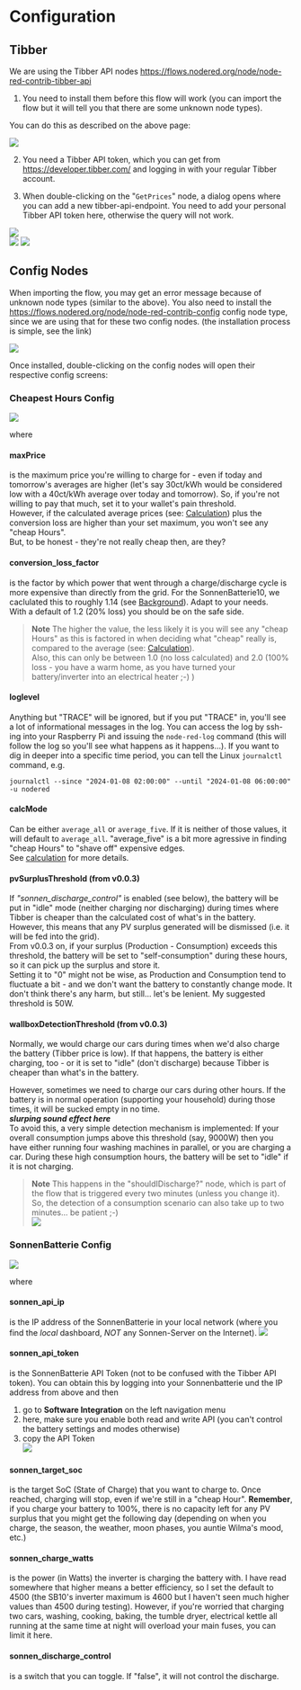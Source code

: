 # Configuration

## Tibber

We are using the Tibber API nodes https://flows.nodered.org/node/node-red-contrib-tibber-api 

1) You need to install them before this flow will work (you can import the flow but it will tell you that there are some unknown node types).

You can do this as described on the above page: 

![](../images/tibber_install.png)

2) You need a Tibber API token, which you can get from https://developer.tibber.com/ and logging in with your regular Tibber account.

3) When double-clicking on the "`GetPrices`" node, a dialog opens where you can add a new tibber-api-endpoint. You need to add your personal Tibber API token here, otherwise the query will not work.

![](../images/getPrices.png)  
![](../images/add-tibber-api-endpoint.png)
![](../images/addToken.png)


## Config Nodes

When importing the flow, you may get an error message because of unknown node types (similar to the above). You also need to install the https://flows.nodered.org/node/node-red-contrib-config config node type, since we are using that for these two config nodes.
(the installation process is simple, see the link)

![](../images/configNodes.png)


Once installed, double-clicking on the config nodes will open their respective config screens:

### Cheapest Hours Config

![](../images/cheapestHoursConfig.png)

where

#### maxPrice 
is the maximum price you're willing to charge for - even if today and tomorrow's averages are higher (let's say 30ct/kWh would be considered low with a 40ct/kWh average over today and tomorrow). So, if you're not willing to pay that much, set it to your wallet's pain threshold.  
However, if the calculated average prices (see: [Calculation](./calculation.md)) plus the conversion loss are higher than your set maximum, you won't see any "cheap Hours".  
But, to be honest - they're not really cheap then, are they?

#### conversion_loss_factor
is the factor by which power that went through a charge/discharge cycle is more expensive than directly from the grid. For the SonnenBatterie10, we caclulated this to roughly 1.14 (see [Background](./background.md)). Adapt to your needs.  
With a default of 1.2 (20% loss) you should be on the safe side.
> **Note** 
> The higher the value, the less likely it is you will see any "cheap Hours" as this is factored in when deciding what "cheap" really is, compared to the average (see: [Calculation](./calculation.md)).  
> Also, this can only be between 1.0 (no loss calculated) and 2.0 (100% loss - you have a warm home, as you have turned your battery/inverter into an electrical heater ;-) )

#### loglevel
Anything but "TRACE" will be ignored, but if you put "TRACE" in, you'll see a lot of informational messages in the log. 
You can access the log by ssh-ing into your Raspberry Pi and issuing the `node-red-log` command (this will follow the log so you'll see what happens as it happens...). 
If you want to dig in deeper into a specific time period, you can tell the Linux `journalctl` command, e.g.
```
journalctl --since "2024-01-08 02:00:00" --until "2024-01-08 06:00:00" -u nodered
```

#### calcMode
Can be either `average_all` or `average_five`. If it is neither of those values, it will default to `average_all`.
"average_five" is a bit more agressive in finding "cheap Hours" to "shave off" expensive edges.  
See [calculation](calculation.md) for more details.

#### pvSurplusThreshold (from v0.0.3)
If *"sonnen_discharge_control"* is enabled (see below), the battery will be put in "idle" mode (neither charging nor discharging) during times where Tibber is cheaper than the calculated cost of what's in the battery.  
However, this means that any PV surplus generated will be dismissed (i.e. it will be fed into the grid).  
From v0.0.3 on, if your surplus (Production - Consumption) exceeds this threshold, the battery will be set to "self-consumption" during these hours, so it can pick up the surplus and store it.  
Setting it to "0" might not be wise, as Production and Consumption tend to fluctuate a bit - and we don't want the battery to constantly change mode. It don't think there's any harm, but still... let's be lenient. My suggested threshold is 50W.

#### wallboxDetectionThreshold (from v0.0.3)
Normally, we would charge our cars during times when we'd also charge the battery (Tibber price is low). If that happens, the battery is either charging, too - or it is set to "idle" (don't discharge) because Tibber is cheaper than what's in the battery.

However, sometimes we need to charge our cars during other hours. If the battery is in normal operation (supporting your household) during those times, it will be sucked empty in no time.  
**_slurping sound effect here_**  
To avoid this, a very simple detection mechanism is implemented: If your overall consumption jumps above this threshold (say, 9000W) then you have either running four washing machines in parallel, or you are charging a car. 
During these high consumption hours, the battery will be set to "idle" if it is not charging. 

>**Note** This happens in the "shouldIDischarge?" node, which is part of the flow that is triggered every two minutes (unless you change it). So, the detection of a consumption scenario can also take up to two minutes... be patient ;-)  
> ![](../images/shouldIDischarge.png)





### SonnenBatterie Config

![](../images/SonnenBatterieConfig.png)

where

#### sonnen_api_ip
is the IP address of the SonnenBatterie in your local network (where you find the _local_ dashboard, _NOT_ any Sonnen-Server on the Internet). 
![](../images/SonnenDashboard.png)

#### sonnen_api_token
is the SonnenBatterie API Token (not to be confused with the Tibber API token). You can obtain this by logging into your Sonnenbatterie und the IP address from above and then 
1) go to **Software Integration** on the left navigation menu
2) here, make sure you enable both read and write API (you can't control the battery settings and modes otherwise)
3) copy the API Token  
![](../images/SonnenAPIToken.png)

#### sonnen_target_soc
is the target SoC (State of Charge) that you want to charge to. Once reached, charging will stop, even if we're still in a "cheap Hour". 
**Remember**, if you charge your battery to 100%, there is no capacity left for any PV surplus that you might get the following day (depending on when you charge, the season, the weather, moon phases, you auntie Wilma's mood, etc.)

#### sonnen_charge_watts
is the power (in Watts) the inverter is charging the battery with. I have read somewhere that higher means a better efficiency, so I set the default to 4500 (the SB10's inverter maximum is 4600 but I haven't seen much higher values than 4500 during testing).
However, if you're worried that charging two cars, washing, cooking, baking, the tumble dryer, electrical kettle all running at the same time at night will overload your main fuses, you can limit it here.  

#### sonnen_discharge_control
is a switch that you can toggle. If "false", it will not control the discharge.  

